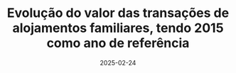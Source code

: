 ---
layout: default
link: true
title: "Evolução do valor das transações de alojamentos familiares, tendo 2015 como ano de referência"
page: https://fmesqg.github.io/ine/analyses/transacoes_imobiliarias/
date: 2025-02-24
--- 